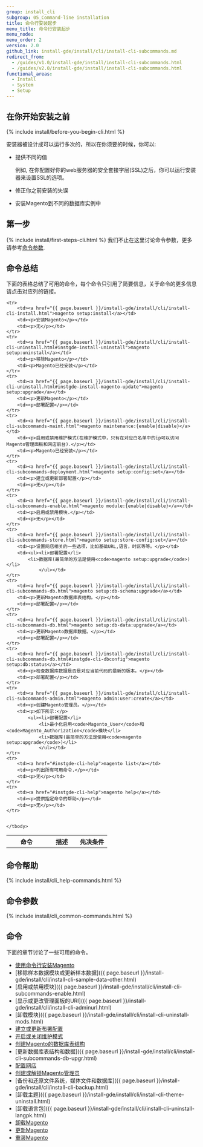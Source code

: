 ```yaml
---
group: install_cli
subgroup: 05_Command-line installation
title: 命令行安装起步
menu_title: 命令行安装起步
menu_node:
menu_order: 2
version: 2.0
github_link: install-gde/install/cli/install-cli-subcommands.md
redirect_from:
  - /guides/v1.0/install-gde/install/install-cli-subcommands.html
  - /guides/v2.0/install-gde/install/install-cli-subcommands.html
functional_areas:
  - Install
  - System
  - Setup
---
```


<h2 id="instgde-install-cli-prereq">在你开始安装之前</h2>
{% include install/before-you-begin-cli.html %}

安装器被设计成可以运行多次的，所以在你须要的时候，你可以:

*	提供不同的值 

	例如, 在你配置好你的web服务器的安全套接字层(SSL)之后，你可以运行安装器来设置SSL的选项。

*	修正你之前安装的失误
*	安装Magento到不同的数据库实例中

<h2 id="instgde-cli-before">第一步</h2>
{% include install/first-steps-cli.html %}
我们不止在这里讨论命令参数，更多请参考<a href="{{ page.baseurl }}/install-gde/install/cli/install-cli-subcommands.html#instgde-cli-subcommands-common">命令参数</a>.

<h2 id="instgde-cli-summary">命令总结</h2>
下面的表格总结了可用的命令，每个命令只引用了简要信息，关于命令的更多信息请点击对应列的链接。

<table>
	<col width="40%">
  	<col width="30%">
  	<col width="30%">
	<tbody>
		<tr>
			<th>命令</th>
			<th>描述</th>
			<th>先决条件</th>
		</tr>
		
	<tr>
		<td><a href="{{ page.baseurl }}/install-gde/install/cli/install-cli-install.html">magento setup:install</a></td>
		<td><p>安装Magento</p></td>
		<td><p>无</p></td>
	</tr>
	<tr>
		<td><a href="{{ page.baseurl }}/install-gde/install/cli/install-cli-uninstall.html#instgde-install-uninstall">magento setup:uninstall</a></td>
		<td><p>移除Magento</p></td>
		<td><p>Magento已经安装</p></td>
	</tr>
	<tr>
		<td><a href="{{ page.baseurl }}/install-gde/install/cli/install-cli-uninstall.html#instgde-install-magento-update">magento setup:upgrade</a></td>
		<td><p>更新Magento</p></td>
		<td><p>部署配置</p></td>
	</tr>
	<tr>
		<td><a href="{{ page.baseurl }}/install-gde/install/cli/install-cli-subcommands-maint.html">magento maintenance:{enable|disable}</a></td>
		<td><p>启用或禁用维护模式(在维护模式中，只有在对应白名单中的ip可以访问Magento管理面板和网店前台).</p></td>
		<td><p>Magento已经安装</p></td>
	</tr>
	<tr>
		<td><a href="{{ page.baseurl }}/install-gde/install/cli/install-cli-subcommands-deployment.html">magento setup:config:set</a></td>
		<td><p>建立或更新部署配置</p></td>
		<td><p>无</p></td>
	</tr>
	<tr>
		<td><a href="{{ page.baseurl }}/install-gde/install/cli/install-cli-subcommands-enable.html">magento module:{enable|disable}</a></td>
		<td><p>启用或禁用模块.</p></td>
		<td><p>无</p></td>
	</tr>
	<tr>
		<td><a href="{{ page.baseurl }}/install-gde/install/cli/install-cli-subcommands-store.html">magento setup:store-config:set</a></td>
		<td><p>设置网店相关的一些选项，比如基础URL,语言，时区等等。</p></td>
		<td><ul><li>部署配置</li>
			<li>数据库(最简单的方法是使用<code>magento setup:upgrade</code>)</li>
				</ul></td>
	</tr>
	<tr>
		<td><a href="{{ page.baseurl }}/install-gde/install/cli/install-cli-subcommands-db.html">magento setup:db-schema:upgrade</a></td>
		<td><p>更新Magento数据库表结构。</p></td>
		<td><p>部署配置</p></td>
	</tr>
	<tr>
		<td><a href="{{ page.baseurl }}/install-gde/install/cli/install-cli-subcommands-db.html">magento setup:db-data:upgrade</a></td>
		<td><p>更新Magento数据库数据。</p></td>
		<td><p>部署配置</p></td>
	</tr>
	<tr>
		<td><a href="{{ page.baseurl }}/install-gde/install/cli/install-cli-subcommands-db.html#instgde-cli-dbconfig">magento setup:db:status</a></td>
		<td><p>检查数据库数据是否是对应当前代码的最新的版本。</p></td>
		<td><p>部署配置</p></td>
	</tr>
	<tr>
		<td><a href="{{ page.baseurl }}/install-gde/install/cli/install-cli-subcommands-admin.html">magento admin:user:create</a></td>
		<td><p>创建Magento管理员。</p></td>
		<td><p>如下所示:</p>
			<ul><li>部署配置</li>
				<li>最小化启用<code>Magento_User</code>和<code>Magento_Authorization</code>模块</li>
				<li>数据库(最简单的方法是使用<code>magento setup:upgrade</code>)</li>
				</ul></td>
	</tr>
	<tr>
		<td><a href="#instgde-cli-help">magento list</a></td>
		<td><p>列出所有可用命令.</p></td>
		<td><p>无</p></td>
	</tr>
	<tr>
		<td><a href="#instgde-cli-help">magento help</a></td>
		<td><p>提供指定命令的帮助</p></td>
		<td><p>无</p></td>
	</tr>
	
	
	</tbody>
</table>

<h2 id="instgde-cli-help">命令帮助</h2>
{% include install/cli_help-commands.html %}


<h2 id="instgde-cli-subcommands-common">命令参数</h2>
{% include install/cli_common-commands.html %}


<h2 id="instgde-cli-subcommands">命令</h2>
下面的章节讨论了一些可用的命令。

*	<a href="{{ page.baseurl }}/install-gde/install/cli/install-cli-install.html">使用命令行安装Magento</a>
*	[移除样本数据模块或更新样本数据]({{ page.baseurl }}/install-gde/install/cli/install-cli-sample-data-other.html)
*	[启用或禁用模块]({{ page.baseurl }}/install-gde/install/cli/install-cli-subcommands-enable.html)
*	[显示或更改管理面板的URI]({{ page.baseurl }}/install-gde/install/cli/install-cli-adminurl.html)
*	[卸载模块]({{ page.baseurl }}/install-gde/install/cli/install-cli-uninstall-mods.html)
*	<a href="{{ page.baseurl }}/install-gde/install/cli/install-cli-subcommands-deployment.html">建立或更新布署配置</a>
*	<a href="{{ page.baseurl }}/install-gde/install/cli/install-cli-subcommands-maint.html">开启或关闭维护模式</a>
*	<a href="{{ page.baseurl }}/install-gde/install/cli/install-cli-subcommands-db.html">创建Magento的数据库表结构</a>
*	[更新数据库表结构和数据]({{ page.baseurl }}/install-gde/install/cli/install-cli-subcommands-db-upgr.html)
*	<a href="{{ page.baseurl }}/install-gde/install/cli/install-cli-subcommands-store.html">配置网店</a>
*	<a href="{{ page.baseurl }}/install-gde/install/cli/install-cli-subcommands-admin.html">创建或解锁Magento管理员</a>
*	[备份和还原文件系统，媒体文件和数据库]({{ page.baseurl }}/install-gde/install/cli/install-cli-backup.html)
*	[卸载主题]({{ page.baseurl }}/install-gde/install/cli/install-cli-theme-uninstall.html)
*	[卸载语言包]({{ page.baseurl }}/install-gde/install/cli/install-cli-uninstall-langpk.html)
*	<a href="{{ page.baseurl }}/install-gde/install/cli/install-cli-uninstall.html#instgde-install-uninstall">卸载Magento</a>
*	<a href="{{ page.baseurl }}/install-gde/install/cli/install-cli-uninstall.html#instgde-install-magento-update">更新Magento</a>
*	<a href="{{ page.baseurl }}/install-gde/install/cli/install-cli-uninstall.html#instgde-install-magento-reinstall">重装Magento</a>
